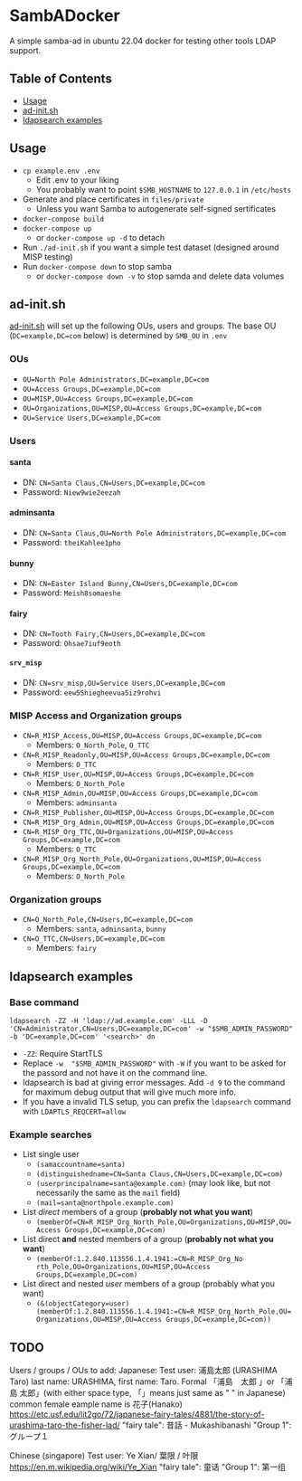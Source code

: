 # SambADocker

A simple samba-ad in ubuntu 22.04 docker for testing other tools LDAP support.

## Table of Contents
* [Usage](#usage)
* [ad-init.sh](#ad-init-sh)
* [ldapsearch examples](#ldapsearch-examples)

## Usage <a name="usage"/>
* `cp example.env .env`
  * Edit .env to your liking
  * You probably want to point `$SMB_HOSTNAME` to `127.0.0.1` in `/etc/hosts`
* Generate and place certificates in `files/private`
  * Unless you want Samba to autogenerate self-signed sertificates
* `docker-compose build`
* `docker-compose up`
  * or `docker-compose up -d` to detach
* Run `./ad-init.sh` if you want a simple test dataset (designed around MISP testing)
* Run `docker-compose down` to stop samba
  * or `docker-compose down -v` to stop samda and delete data volumes


## ad-init.sh <a name="ad-init-sh"/>

[ad-init.sh](ad-init.sh) will set up the following OUs, users and groups. The base OU (`DC=example,DC=com` below) is determined by `SMB_OU` in `.env`

### OUs
* `OU=North Pole Administrators,DC=example,DC=com`
* `OU=Access Groups,DC=example,DC=com`
* `OU=MISP,OU=Access Groups,DC=example,DC=com`
* `OU=Organizations,OU=MISP,OU=Access Groups,DC=example,DC=com`
* `OU=Service Users,DC=example,DC=com`

### Users

#### santa
* DN: `CN=Santa Claus,CN=Users,DC=example,DC=com`
* Password: `Niew9wie2eezah`

#### adminsanta
* DN: `CN=Santa Claus,OU=North Pole Administrators,DC=example,DC=com`
* Password: `theiKahlee1pho`

#### bunny
* DN: `CN=Easter Island Bunny,CN=Users,DC=example,DC=com`
* Password: `Meish8somaeshe`

#### fairy
* DN: `CN=Tooth Fairy,CN=Users,DC=example,DC=com`
* Password: `Ohsae7iuf9eoth`

#### `srv_misp`
* DN: `CN=srv_misp,OU=Service Users,DC=example,DC=com`
* Password: `eew5Shiegheevua5iz9rohvi`
  
### MISP Access and Organization groups
* `CN=R_MISP_Access,OU=MISP,OU=Access Groups,DC=example,DC=com`
  * Members: `O_North_Pole`, `O_TTC` 
* `CN=R_MISP_Readonly,OU=MISP,OU=Access Groups,DC=example,DC=com`
  * Members: `O_TTC` 
* `CN=R_MISP_User,OU=MISP,OU=Access Groups,DC=example,DC=com`
  * Members: `O_North_Pole` 
* `CN=R_MISP_Admin,OU=MISP,OU=Access Groups,DC=example,DC=com`
  * Members: `adminsanta`
* `CN=R_MISP_Publisher,OU=MISP,OU=Access Groups,DC=example,DC=com`
* `CN=R_MISP_Org_Admin,OU=MISP,OU=Access Groups,DC=example,DC=com`
* `CN=R_MISP_Org_TTC,OU=Organizations,OU=MISP,OU=Access Groups,DC=example,DC=com`
  * Members: `O_TTC` 
* `CN=R_MISP_Org_North_Pole,OU=Organizations,OU=MISP,OU=Access Groups,DC=example,DC=com`
  * Members: `O_North_Pole`

### Organization groups
* `CN=O_North_Pole,CN=Users,DC=example,DC=com`
  * Members: `santa`, `adminsanta`, `bunny` 
* `CN=O_TTC,CN=Users,DC=example,DC=com`
  * Members: `fairy`
  
## ldapsearch examples <a name="ldapsearch-examples"/>
### Base command
`ldapsearch -ZZ -H 'ldap://ad.example.com' -LLL -D 'CN=Administrator,CN=Users,DC=example,DC=com' -w "$SMB_ADMIN_PASSWORD" -b 'DC=example,DC=com' '<search>' dn`

* `-ZZ`: Require StartTLS
* Replace `-w  "$SMB_ADMIN_PASSWORD"` with `-W` if you want to be asked for the passord and not have it on the command line. 
* ldapsearch is bad at giving error messages. Add `-d 9` to the command for maximum debug output that will give much more info.
* If you have a invalid TLS setup, you can prefix the `ldapsearch` command with `LDAPTLS_REQCERT=allow `

### Example searches
* List single user
  * `(samaccountname=santa)`
  * `(distinguishedname=CN=Santa Claus,CN=Users,DC=example,DC=com)`
  * `(userprincipalname=santa@example.com)` (may look like, but not necessarily the same as the `mail` field)
  * `(mail=santa@northpole.example.com)`
* List _direct_ members of a group (__probably not what you want__)
  * `(memberOf=CN=R_MISP_Org_North_Pole,OU=Organizations,OU=MISP,OU=Access Groups,DC=example,DC=com)`
* List direct __and__ nested members of a group (__probably not what you want__)
  * `(memberOf:1.2.840.113556.1.4.1941:=CN=R_MISP_Org_No
rth_Pole,OU=Organizations,OU=MISP,OU=Access Groups,DC=example,DC=com)`
* List direct and nested _user_ members of a group (probably what you want)
  * `(&(objectCategory=user)(memberOf:1.2.840.113556.1.4.1941:=CN=R_MISP_Org_North_Pole,OU=Organizations,OU=MISP,OU=Access Groups,DC=example,DC=com))`

## TODO
Users / groups / OUs to add:
Japanese:
Test user: 浦島太郎 (URASHIMA Taro) last name: URASHIMA, first name: Taro. Formal 「浦島　太郎 」or 「浦島 太郎」(with either space type, 「」means just same as " " in Japanese) common female eample name is 花子(Hanako)
https://etc.usf.edu/lit2go/72/japanese-fairy-tales/4881/the-story-of-urashima-taro-the-fisher-lad/
"fairy tale": 昔話 - Mukashibanashi
"Group 1": グループ１

Chinese (singapore)
Test user: Ye Xian/ 葉限 / 叶限 https://en.m.wikipedia.org/wiki/Ye_Xian
"fairy tale": 童话
"Group 1": 第一组
